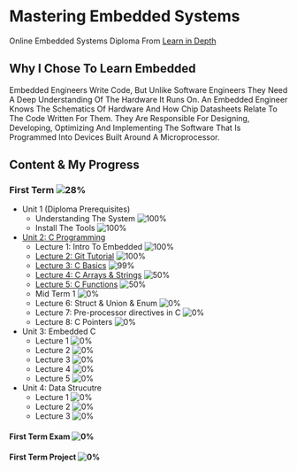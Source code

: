# Mastering Embedded Systems

Online Embedded Systems Diploma From [Learn in Depth](https://www.learn-in-depth.com)

## Why I Chose To Learn Embedded

Embedded Engineers Write Code, But Unlike Software Engineers They Need A Deep Understanding Of The Hardware It Runs On. An Embedded Engineer Knows The Schematics Of Hardware And How Chip Datasheets Relate To The Code Written For Them. They Are Responsible For Designing, Developing, Optimizing And Implementing The Software That Is Programmed Into Devices Built Around A Microprocessor.

## Content & My Progress

### First Term ![28%](https://progress-bar.dev/28?title=InProgress)

- Unit 1 (Diploma Prerequisites)
  - Understanding The System ![100%](https://progress-bar.dev/100)
  - Install The Tools ![100%](https://progress-bar.dev/100)
- [Unit 2: C Programming](https://github.com/AhmedShehatah/Mastering-Embedded-Systems/tree/main/Term%201/Unit%202%20C%20Programing)
  - Lecture 1: Intro To Embedded ![100%](https://progress-bar.dev/100)
  - [Lecture 2: Git Tutorial](https://github.com/AhmedShehatah/Mastering-Embedded-Systems/tree/main/Term%201/Unit%202%20C%20Programing/Lecture%202_%20Git%20Tutorial) ![100%](https://progress-bar.dev/100)
  - [Lecture 3: C Basics](https://github.com/AhmedShehatah/Mastering-Embedded-Systems/tree/main/Term%201/Unit%202%20C%20Programing/Lecture%203%20C%20Basics) ![99%](https://progress-bar.dev/99)
  - [Lecture 4: C Arrays & Strings](https://github.com/AhmedShehatah/Mastering-Embedded-Systems/tree/main/Term%201/Unit%202%20C%20Programing/Lecture%204%20C%20Arrays) ![50%](https://progress-bar.dev/50)
  - [Lecture 5: C Functions](https://github.com/AhmedShehatah/Mastering-Embedded-Systems/tree/main/Term%201/Unit%202%20C%20Programing/Lecture%205%20C%20Functiuons) ![50%](https://progress-bar.dev/50)
  - Mid Term 1 ![0%](https://progress-bar.dev/0)
  - Lecture 6: Struct & Union & Enum ![0%](https://progress-bar.dev/0)
  - Lecture 7: Pre-processor directives in C ![0%](https://progress-bar.dev/0)
  - Lecture 8: C Pointers ![0%](https://progress-bar.dev/0)
- Unit 3: Embedded C
  - Lecture 1 ![0%](https://progress-bar.dev/0)
  - Lecture 2 ![0%](https://progress-bar.dev/0)
  - Lecture 3 ![0%](https://progress-bar.dev/0)
  - Lecture 4 ![0%](https://progress-bar.dev/0)
  - Lecture 5 ![0%](https://progress-bar.dev/0)
- Unit 4: Data Strucutre
  - Lecture 1 ![0%](https://progress-bar.dev/0)
  - Lecture 2 ![0%](https://progress-bar.dev/0)
  - Lecture 3 ![0%](https://progress-bar.dev/0)

#### First Term Exam ![0%](https://progress-bar.dev/0)

#### First Term Project ![0%](https://progress-bar.dev/0)
